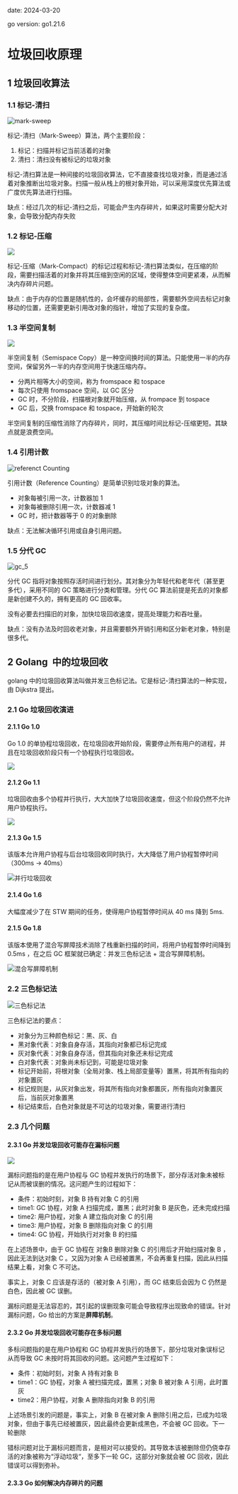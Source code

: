 date: 2024-03-20

go version: go1.21.6

# 垃圾回收原理

## 1 垃圾回收算法

### 1.1 标记-清扫

![mark-sweep](../image/go/gc/gc_1.png)  

标记-清扫（Mark-Sweep）算法，两个主要阶段：

1. 标记：扫描并标记当前活着的对象
2. 清扫：清扫没有被标记的垃圾对象

标记-清扫算法是一种间接的垃圾回收算法，它不直接查找垃圾对象，而是通过活着对象推断出垃圾对象。扫描一般从栈上的根对象开始，可以采用深度优先算法或广度优先算法进行扫描。

缺点：经过几次的标记-清扫之后，可能会产生内存碎片，如果这时需要分配大对象，会导致分配内存失败



### 1.2 标记-压缩

![](../image/go/gc/gc_2.png)

标记-压缩（Mark-Compact）的标记过程和标记-清扫算法类似，在压缩的阶段，需要扫描活着的对象并将其压缩到空闲的区域，使得整体空间更紧凑，从而解决内存碎片问题。

缺点：由于内存的位置是随机性的，会坏缓存的局部性，需要额外空间去标记对象移动的位置，还需要更新引用改对象的指针，增加了实现的复杂度。



### 1.3 半空间复制

![](../image/go/gc/gc_3.png)

半空间复制（Semispace Copy）是一种空间换时间的算法。只能使用一半的内存空间，保留另外一半的内存空间用于快速压缩内存。

* 分两片相等大小的空间，称为 fromspace 和 tospace
* 每次只使用 fromspace 空间，以 GC 区分
* GC 时，不分阶段，扫描根对象就开始压缩，从 frompace 到  tospace
* GC 后，交换 fromspace 和 tospace，开始新的轮次

半空间复制的压缩性消除了内存碎片，同时，其压缩时间比标记-压缩更短。其缺点就是浪费空间。



### 1.4 引用计数

![referenct Counting](../image/go/gc/gc_4.png)

引用计数（Reference Counting）是简单识别垃圾对象的算法。

* 对象每被引用一次，计数器加 1
* 对象每被删除引用一次，计数器减 1
* GC 时，把计数器等于 0 的对象删除

缺点：无法解决循环引用或自身引用问题。



### 1.5 分代 GC

![gc_5](../image/go/gc/gc_5.png)

分代 GC 指将对象按照存活时间进行划分。其对象分为年轻代和老年代（甚至更多代），采用不同的 GC 策略进行分类和管理。分代 GC 算法前提是死去的对象都是新创建不久的，拥有更高的 GC 回收率。

没有必要去扫描旧的对象，加快垃圾回收速度，提高处理能力和吞吐量。

缺点：没有办法及时回收老对象，并且需要额外开销引用和区分新老对象，特别是很多代。



## 2 Golang  中的垃圾回收

golang 中的垃圾回收算法叫做并发三色标记法。它是标记-清扫算法的一种实现，由 Dijkstra 提出。

### 2.1 Go 垃圾回收演进

#### 2.1.1 Go 1.0

Go 1.0 的单协程垃圾回收，在垃圾回收开始阶段，需要停止所有用户的进程，并且在垃圾回收阶段只有一个协程执行垃圾回收。

![](../image/go/gc/gc_6.png)  

#### 2.1.2 Go 1.1

垃圾回收由多个协程并行执行，大大加快了垃圾回收速度，但这个阶段仍然不允许用户协程执行。

![](../image/go/gc/gc_7.png)  

#### 2.1.3 Go 1.5

该版本允许用户协程与后台垃圾回收同时执行，大大降低了用户协程暂停时间（300ms -> 40ms）

![并行垃圾回收](../image/go/gc/gc_8.png)  

#### 2.1.4 Go 1.6 

大幅度减少了在 STW 期间的任务，使得用户协程暂停时间从 40 ms 降到 5ms.



#### 2.1.5 Go 1.8 

该版本使用了混合写屏障技术消除了栈重新扫描的时间，将用户协程暂停时间降到 0.5ms ，在之后 GC 框架就已确定：并发三色标记法 + 混合写屏障机制。

![混合写屏障机制](../image/go/gc/gc_9.png)  



### 2.2 三色标记法

![三色标记法](../image/go/gc/gc_10.png)

三色标记法的要点：

* 对象分为三种颜色标记：黑、灰、白
* 黑对象代表：对象自身存活，其指向对象都已标记完成
* 灰对象代表：对象自身存活，但其指向对象还未标记完成
* 白对象代表：对象尚未标记到，可能是垃圾对象
* 标记开始前，将根对象（全局对象、栈上局部变量等）置黑，将其所有指向的对象置灰
* 标记规则是，从灰对象出发，将其所有指向对象都置灰，所有指向对象置灰后，当前灰对象置黑
* 标记结束后，白色对象就是不可达的垃圾对象，需要进行清扫



### 2.3 几个问题

#### 2.3.1 Go 并发垃圾回收可能存在漏标问题

![](../image/go/gc/gc_11.png)

漏标问题指的是在用户协程与 GC 协程并发执行的场景下，部分存活对象未被标记从而被误删的情况。这问题产生的过程如下：

* 条件：初始时刻，对象 B 持有对象 C  的引用
* time1: GC 协程，对象 A 扫描完成，置黑；此时对象 B 是灰色，还未完成扫描
* time2: 用户协程，对象 A 建立指向对象 C 的引用
* time3: 用户协程，对象 B 删除指向对象 C 的引用
* time4: GC 协程，开始执行对对象 B 的扫描

在上述场景中，由于 GC 协程在 对象B 删除对象 C 的引用后才开始扫描对象 B ，因此无法到达对象 C 。又因为对象 A 已经被置黑，不会再重复扫描，因此从扫描结果上看，对象 C 不可达。

事实上，对象 C 应该是存活的（被对象 A 引用），而 GC 结束后会因为 C 仍然是白色，因此被 GC 误删。

漏标问题是无法容忍的，其引起的误删现象可能会导致程序出现致命的错误。针对漏标问题，Go 给出的方案是**屏障机制**。



#### 2.3.2 Go 并发垃圾回收可能存在多标问题

多标问题指的是在用户协程和 GC 协程并发执行的场景下，部分垃圾对象误标记从而导致 GC 未按时将其回收的问题。这问题产生过程如下：

* 条件：初始时刻，对象 A 持有对象 B
* time1：GC 协程，对象 A 被扫描完成，置黑；对象 B 被对象 A  引用，此时置灰
* time2：用户协程，对象 A 删除指向对象 B 的引用

上述场景引发的问题是，事实上，对象 B 在被对象 A 删除引用之后，已成为垃圾对象，但由于事先已经被置灰，因此最终会更新成黑色，不会被 GC 回收。下一轮删除

错标问题对比于漏标问题而言，是相对可以接受的。其导致本该被删除但仍侥幸存活的对象被称为“浮动垃圾“，至多下一轮 GC，这部分对象就会被 GC 回收，因此错误可以得到弥补。



#### 2.3.3 Go 如何解决内存碎片的问题
